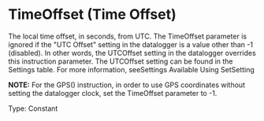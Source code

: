 # TimeOffset (Time Offset)

The local time offset, in seconds, from UTC. The TimeOffset parameter is ignored if the "UTC Offset" setting in the datalogger is a value other than -1 (disabled). In other words, the UTCOffset setting in the datalogger overrides this instruction parameter. The UTCOffset setting can be found in the Settings table. For more information, seeSettings Available Using SetSetting

**NOTE:** For the GPS() instruction, in order to use GPS coordinates without setting the datalogger clock, set the TimeOffset parameter to -1.

Type: Constant
